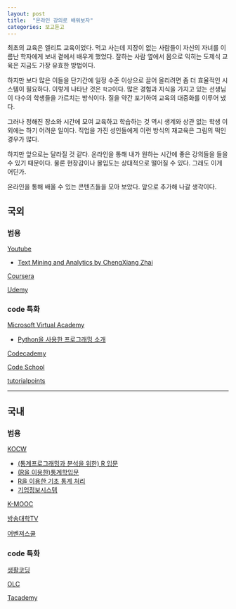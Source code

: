```yaml
---
layout: post
title:  "온라인 강의로 배워보자"
categories: 보고듣고
---
```


최초의 교육은 엘리트 교육이었다. 먹고 사는데 지장이 없는 사람들이 자신의 자녀를 이름난 학자에게 보내 곁에서 배우게 했었다. 잘하는 사람 옆에서 몸으로 익히는 도제식 교육은 지금도 가장 유효한 방법이다. 

하지만 보다 많은 이들을 단기간에 일정 수준 이상으로 끌어 올리려면 좀 더 효율적인 시스템이 필요하다. 이렇게 나타난 것은 `학교`이다. 많은 경험과 지식을 가지고 있는 선생님이 다수의 학생들을 가르치는 방식이다. 질을 약간 포기하여 교육의 대중화를 이루어 냈다. 

그러나 정해진 장소와 시간에 모여 교육하고 학습하는 것 역시 생계와 상관 없는 학생 이외에는 하기 어려운 일이다. 직업을 가진 성인들에게 이런 방식의 재교육은 그림의 떡인 경우가 많다. 

하지만 앞으로는 달라질 것 같다. 온라인을 통해  내가 원하는 시간에 좋은 강의들을 들을 수 있기 때문이다. 물론 현장감이나 몰입도는 상대적으로 떨어질 수 있다. 그래도 이게 어딘가. 

온라인을 통해 배울 수 있는 콘텐츠들을 모아 보았다. 앞으로 추가해 나갈 생각이다. 


## 국외


### 범용

[Youtube](https://www.youtube.com/)

* [Text Mining and Analytics by ChengXiang Zhai](https://www.youtube.com/playlist?list=PLLssT5z_DsK8Xwnh_0bjN4KNT81bekvtt)

[Coursera](https://www.coursera.org/)

[Udemy](https://www.udemy.com/)


### code 특화

[Microsoft Virtual Academy](https://mva.microsoft.com/)

* [Python을 사용한 프로그래밍 소개](https://mva.microsoft.com/ko/training-courses/python--8360?l=V6vO70O8_5804984382)

[Codecademy](https://www.codecademy.com/)

[Code School](https://www.codeschool.com/)

[tutorialpoints](http://www.tutorialspoint.com/index.htm)

***

## 국내

### 범용

[KOCW](http://kocw.net)

* [(통계프로그래밍과 분석을 위한) R 입문](http://www.kocw.net/home/search/kemView.do?kemId=865312)
* [(R을 이용한)통계학입문](http://www.kocw.net/home/search/kemView.do?kemId=864194)
* [R을 이용한 기초 통계 처리](http://www.kocw.net/home/search/kemView.do?kemId=332938)
* [기업정보시스템](http://www.kocw.net/home/search/kemView.do?kemId=1121042)

[K-MOOC](http://www.kmooc.kr/)

[방송대학TV](http://oun.knou.ac.kr/index.jsp)

[어벤져스쿨](https://avengerschool.com/)


### code 특화

[생활코딩](https://opentutorials.org/course/1)

[OLC](http://olc.oss.kr/main.jsp)

[Tacademy](https://tacademy.sktechx.com/frontMain.action)

